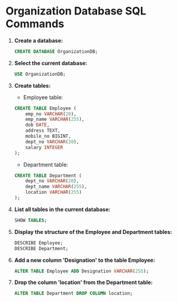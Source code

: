 # Organization Database SQL Commands

1. **Create a database:**
    ```sql
    CREATE DATABASE OrganizationDB;
    ```

2. **Select the current database:**
    ```sql
    USE OrganizationDB;
    ```

3. **Create tables:**
    - Employee table:
    ```sql
    CREATE TABLE Employee (
        emp_no VARCHAR(20),
        emp_name VARCHAR(255),
        dob DATE,
        address TEXT,
        mobile_no BIGINT,
        dept_no VARCHAR(20),
        salary INTEGER
    );
    ```
    - Department table:
    ```sql
    CREATE TABLE Department (
        dept_no VARCHAR(20),
        dept_name VARCHAR(255),
        location VARCHAR(255)
    );
    ```

4. **List all tables in the current database:**
    ```sql
    SHOW TABLES;
    ```

5. **Display the structure of the Employee and Department tables:**
    ```sql
    DESCRIBE Employee;
    DESCRIBE Department;
    ```

6. **Add a new column 'Designation' to the table Employee:**
    ```sql
    ALTER TABLE Employee ADD Designation VARCHAR(255);
    ```

7. **Drop the column 'location' from the Department table:**
    ```sql
    ALTER TABLE Department DROP COLUMN location;
    ```